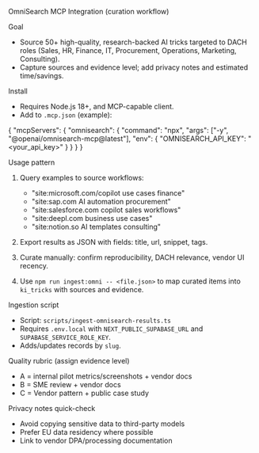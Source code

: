OmniSearch MCP Integration (curation workflow)

Goal
- Source 50+ high-quality, research-backed AI tricks targeted to DACH roles (Sales, HR, Finance, IT, Procurement, Operations, Marketing, Consulting).
- Capture sources and evidence level; add privacy notes and estimated time/savings.

Install
- Requires Node.js 18+, and MCP-capable client.
- Add to `.mcp.json` (example):

{
  "mcpServers": {
    "omnisearch": {
      "command": "npx",
      "args": ["-y", "@openai/omnisearch-mcp@latest"],
      "env": {
        "OMNISEARCH_API_KEY": "<your_api_key>"
      }
    }
  }
}

Usage pattern
1) Query examples to source workflows:
   - "site:microsoft.com/copilot use cases finance"
   - "site:sap.com AI automation procurement"
   - "site:salesforce.com copilot sales workflows"
   - "site:deepl.com business use cases"
   - "site:notion.so AI templates consulting"

2) Export results as JSON with fields: title, url, snippet, tags.
3) Curate manually: confirm reproducibility, DACH relevance, vendor UI recency.
4) Use `npm run ingest:omni -- <file.json>` to map curated items into `ki_tricks` with sources and evidence.

Ingestion script
- Script: `scripts/ingest-omnisearch-results.ts`
- Requires `.env.local` with `NEXT_PUBLIC_SUPABASE_URL` and `SUPABASE_SERVICE_ROLE_KEY`.
- Adds/updates records by `slug`.

Quality rubric (assign evidence level)
- A = internal pilot metrics/screenshots + vendor docs
- B = SME review + vendor docs
- C = Vendor pattern + public case study

Privacy notes quick-check
- Avoid copying sensitive data to third-party models
- Prefer EU data residency where possible
- Link to vendor DPA/processing documentation

